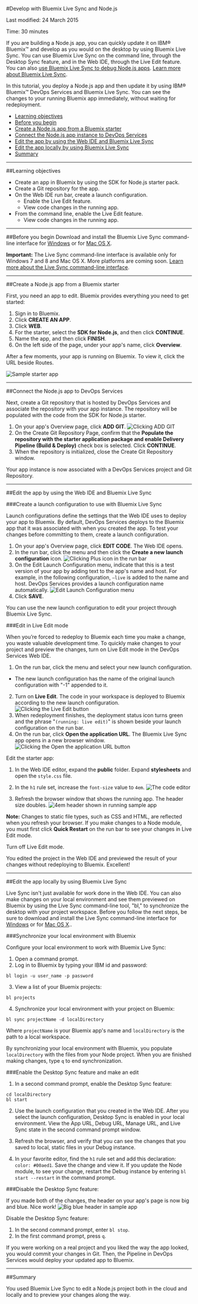 #Develop with Bluemix Live Sync and Node.js

Last modified: 24 March 2015

Time: 30 minutes

If you are building a Node.js app, you can quickly update it on IBM® Bluemix™ and develop as you would on the desktop by using Bluemix Live Sync. You can use Bluemix Live Sync on the command line, through the Desktop Sync feature, and in the Web IDE, through the Live Edit feature. You can also [use Bluemix Live Sync to debug Node.js apps][2]. [Learn more about Bluemix Live Sync][4]. 

In this tutorial, you deploy a Node.js app and then update it by using IBM&reg; Bluemix&trade; DevOps Services and Bluemix Live Sync. You can see the changes to your running Bluemix app immediately, without waiting for redeployment.

* [Learning objectives](#objectives)
* [Before you begin](#prereq)
* [Create a Node.js app from a Bluemix starter](#create)
* [Connect the Node.js app instance to DevOps Services](#connect)
* [Edit the app by using the Web IDE and Bluemix Live Sync](#edit_ide)
* [Edit the app locally by using Bluemix Live Sync](#edit_local)
* [Summary](#summary)


---
<a name='objectives'></a>
##Learning objectives

* Create an app in Bluemix by using the SDK for Node.js starter pack.
* Create a Git repository for the app.
* On the Web IDE run bar, create a launch configuration.
  * Enable the Live Edit feature.
  * View code changes in the running app.
* From the command line, enable the Live Edit feature.
  * View code changes in the running app.

---
<a name='prereq'></a>
##Before you begin 
Download and install the Bluemix Live Sync command-line interface for [Windows][1] or for [Mac OS X](https://jazz.net/pub/bluemixlive/blive_setup.pkg).

**Important:** The Live Sync command-line interface is available only for Windows 7 and 8 and Mac OS X. More platforms are coming soon. [Learn more about the Live Sync command-line interface][16].

---
<a name='create'></a>
##Create a Node.js app from a Bluemix starter

First, you need an app to edit. Bluemix provides everything you need to get started:

1. Sign in to Bluemix.
2. Click **CREATE AN APP**.
3. Click **WEB**.
4. For the starter, select the **SDK for Node.js**, and then click **CONTINUE**.
5. Name the app, and then click **FINISH**.
6. On the left side of the page, under your app's name, click **Overview**. 

After a few moments, your app is running on Bluemix. To view it, click the URL beside Routes.

![Sample starter app][14]

---
<a name='connect'></a>
##Connect the Node.js app to DevOps Services

Next, create a Git repository that is hosted by DevOps Services and associate the repository with your app instance. The repository will be populated with the code from the SDK for Node.js starter.

1. On your app's Overview page, click **ADD GIT**.
![Clicking ADD GIT][6]
2. On the Create Git Repository Page, confirm that the **Populate the repository with the starter application package and enable Delivery Pipeline (Build & Deploy)** check box is selected. Click **CONTINUE**.
3. When the repository is initialized, close the Create Git Repository window. 

Your app instance is now associated with a DevOps Services project and Git Repository.

---
<a name='edit_ide'></a>
##Edit the app by using the Web IDE and Bluemix Live Sync

<a name='edit_ide_create'></a>
###Create a launch configuration to use with Bluemix Live Sync

Launch configurations define the settings that the Web IDE uses to deploy your app to Bluemix. By default, DevOps Services deploys to the Bluemix app that it was associated with when you created the app. To test your changes before committing to them, create a launch configuration.

1. On your app's Overview page, click **EDIT CODE**. The Web IDE opens. 
2. In the run bar, click the menu and then click the **Create a new launch configuration** icon.
![Clicking Plus icon in the run bar][7]
3. On the Edit Launch Configuration menu, indicate that this is a test version of your app by adding text to the app's name and host. For example, in the following configuration, `–live` is added to the name and host. DevOps Services provides a launch configuration name automatically.
![Edit Launch Configuration menu][8]
4. Click **SAVE**. 

You can use the new launch configuration to edit your project through Bluemix Live Sync.

<a name='edit_ide_live'></a>
###Edit in Live Edit mode

When you’re forced to redeploy to Bluemix each time you make a change, you waste valuable development time. To quickly make changes to your project and preview the changes, turn on Live Edit mode in the DevOps Services Web IDE.

1. On the run bar, click the menu and select your new launch configuration.
  * The new launch configuration has the name of the original launch configuration with "-1" appended to it.
2. Turn on **Live Edit**. The code in your workspace is deployed to Bluemix according to the new launch configuration.
![Clicking the Live Edit button][9]
3. When redeployment finishes, the deployment status icon turns green and the phrase "`(running: live edit)`" is shown beside your launch configuration on the run bar.
4. On the run bar, click **Open the application URL**. The Bluemix Live Sync app opens in a new browser window.
![Clicking the Open the application URL button][10]

Edit the starter app:

1. In the Web IDE editor, expand the **public** folder. Expand **stylesheets** and open the `style.css` file.

2. In the `h1` rule set, increase the `font-size` value to `4em`.
![The code editor][11]

3. Refresh the browser window that shows the running app. The header size doubles.
![4em header shown in running sample app][12]

**Note:** Changes to static file types, such as CSS and HTML, are reflected when you refresh your browser. If you make changes to a Node module, you must first click **Quick Restart** on the run bar to see your changes in Live Edit mode.

Turn off Live Edit mode.

You edited the project in the Web IDE and previewed the result of your changes without redeploying to Bluemix. Excellent!

---
<a name='edit_local'></a>
##Edit the app locally by using Bluemix Live Sync

Live Sync isn't just available for work done in the Web IDE. You can also make changes on your local environment and see them previewed on Bluemix by using the Live Sync command-line tool, "bl," to synchronize the desktop with your project workspace. Before you follow the next steps, be sure to download and install the Live Sync command-line interface for [Windows][1] or for [Mac OS X](https://jazz.net/pub/bluemixlive/blive_setup.pkg)..


<a name='edit_local_download'></a>
###Synchronize your local environment with Bluemix

Configure your local environment to work with Bluemix Live Sync:

1. Open a command prompt.
2. Log in to Bluemix by typing your IBM id and password:
```
bl login -u user_name -p password
```
3. View a list of your Bluemix projects: 
```
bl projects
```
4. Synchronize your local environment with your project on Bluemix:
```
bl sync projectName -d localDirectory
```

Where `projectName` is your Bluemix app's name and `localDirectory` is the path to a local workspace.

By synchronizing your local environment with Bluemix, you populate `localDirectory` with the files from your Node project. When you are finished making changes, type `q` to end synchronization.

###Enable the Desktop Sync feature and make an edit

1. In a second command prompt, enable the Desktop Sync feature:
```
cd localDirectory
bl start
```
2. Use the launch configuration that you created in the Web IDE. After you select the launch configuration, Desktop Sync is enabled in your local environment. View the App URL, Debug URL, Manage URL, and Live Sync state in the second command prompt window.

3. Refresh the browser, and verify that you can see the changes that you saved to local, static files in your Debug instance. 

4. In your favorite editor, find the `h1` rule set and add this declaration: `color: #00aed1`. Save the change and view it. If you update the Node module, to see your change, restart the Debug instance by entering `bl start --restart` in the command prompt.

###Disable the Desktop Sync feature:

If you made both of the changes, the header on your app's page is now big and blue. Nice work!
![Big blue header in sample app][13]

Disable the Desktop Sync feature:
1. In the second command prompt, enter `bl stop`.
2. In the first command prompt, press `q`.

If you were working on a real project and you liked the way the app looked, you would commit your changes in Git. Then, the Pipeline in DevOps Services would deploy your updated app to Bluemix.

---

<a name='summary'></a>
##Summary

You used Bluemix Live Sync to edit a Node.js project both in the cloud and locally and to preview your changes along the way.

[1]: https://jazz.net/pub/bluemixlive/blive_setup.msi 
[2]: https://www.ng.bluemix.net/docs/#manageapps/bluemixlive.html#bluemixlivedebugger
[3]: https://console.ng.bluemix.net/
[4]: https://www.ng.bluemix.net/docs/#manageapps/bluemixlive.html
[5]: /tutorials/livesync/images/default_h1.png
[6]: /tutorials/livesync/images/add_git.png
[7]: /tutorials/livesync/images/run_plus.png
[8]: /tutorials/livesync/images/edit_lc.png
[9]: /tutorials/livesync/images/click_live_edit.png
[10]: /tutorials/livesync/images/click_open_url.png
[11]: /tutorials/livesync/images/editor.png
[12]: /tutorials/livesync/images/4em_h1.png
[13]: /tutorials/livesync/images/big_blue_h1.png
[14]: /tutorials/livesync/images/default_h1.png
[15]: /tutorials/livesync/images/click_play.png
[16]: https://www.ng.bluemix.net/docs/#manageapps/bluemixlive.html#live_sync_cli
